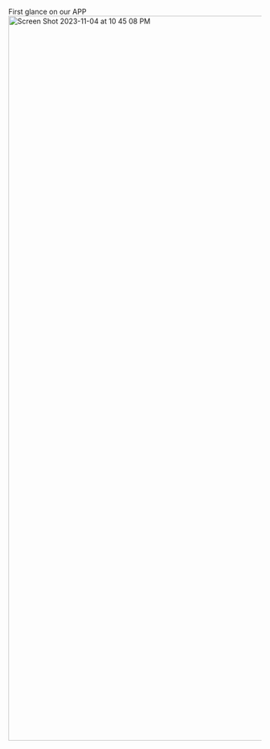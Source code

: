 First glance on our APP
<img width="1440" alt="Screen Shot 2023-11-04 at 10 45 08 PM" src="https://github.com/serena823/rentalLaw/assets/31822767/782d6b69-11dd-4c99-9c2f-074c8899bb68">
